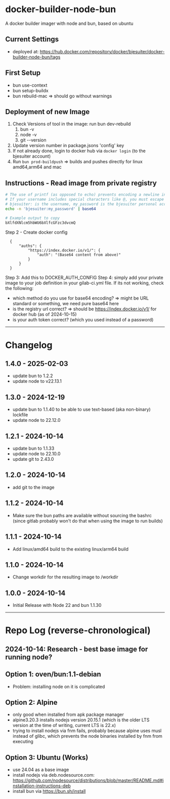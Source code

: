 # docker-builder-node-bun

A docker builder imager with node and bun, based on ubuntu

## Current Settings

- deployed at: https://hub.docker.com/repository/docker/bjesuiter/docker-builder-node-bun/tags

## First Setup

- bun use-context
- bun setup-buildx
- bun rebuild-mac => should go without warnings

## Deployment of new Image

1. Check Versions of tool in the image: run bun dev-rebuild
   1. bun -v
   2. node -v
   3. git --version
2. Update version number in package.jsons 'config' key
3. If not already done, login to docker hub via `docker login` (to the bjesuiter account)
4. Run `bun prod-buildpush` => builds and pushes directly for linux amd64,arm64 and mac

## Instructions - Read image from private registry

```bash
# The use of printf (as opposed to echo) prevents encoding a newline in the password.
# If your username includes special characters like @, you must escape them with a backslash (\) to prevent authentication problems.
# bjesuiter: is the username, my_password is the bjesuiter personal access token
echo -n 'bjesuiter:my_password' | base64

# Example output to copy
bXlfdXNlcm5hbWU6bXlfcGFzc3dvcmQ
```

Step 2 - Create docker config

```
  {
      "auths": {
          "https://index.docker.io/v1/": {
              "auth": "(Base64 content from above)"
          }
      }
  }
```

Step 3: Add this to DOCKER_AUTH_CONFIG
Step 4: simply add your private image to your job definition in your gilab-ci.yml file. If its not working, check the following:

- which method do you use for base64 encoding? => might be URL standard or something, we need pure base64 here
- is the registry url correct? => should be https://index.docker.io/v1/ for docker hub (as of 2024-10-15)
- is your auth token correct? (which you used instead of a password)

---

# Changelog

## 1.4.0 - 2025-02-03

- update bun to 1.2.2
- update node to v22.13.1

## 1.3.0 - 2024-12-19

- update bun to 1.1.40 to be able to use text-based (aka non-binary) lockfile
- update node to 22.12.0

## 1.2.1 - 2024-10-14

- update bun to 1.1.33
- update node to 22.10.0
- update git to 2.43.0

## 1.2.0 - 2024-10-14

- add git to the image

## 1.1.2 - 2024-10-14

- Make sure the bun paths are available without sourcing the bashrc (since gitlab probably won't do that when using the image to run builds)

## 1.1.1 - 2024-10-14

- Add linux/amd64 build to the existing linux/arm64 build

## 1.1.0 - 2024-10-14

- Change workdir for the resulting image to /workdir

## 1.0.0 - 2024-10-14

- Initial Release with Node 22 and bun 1.1.30

---

# Repo Log (reverse-chronological)

## 2024-10-14: Research - best base image for running node?

## Option 1: oven/bun:1.1-debian

- Problem: installing node on it is complicated

## Option 2: Alpine

- only good when installed from apk package manager
- alpine3.20.3 installs nodejs version 20.15.1 (which is the older LTS version at the time of writing, current LTS is 22.x)
- trying to install nodejs via fnm fails, probably because alpine uses musl instead of glibc, which prevents the node binaries installed by fnm from executing

## Option 3: Ubuntu (Works)

- use 24.04 as a base image
- install nodejs via deb.nodesource.com: https://github.com/nodesource/distributions/blob/master/README.md#installation-instructions-deb
- install bun via https://bun.sh/install
